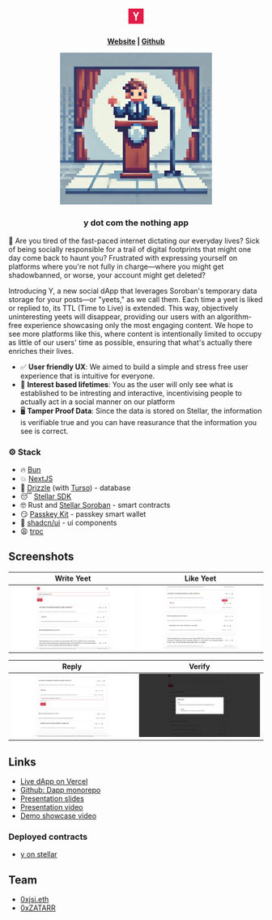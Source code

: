 <h1 align="center">
<img src="./assets/logo.png" width="30" height="auto">
</h1>

<h4 align="center">
  <a href="https://y-zeta-six-11.vercel.app/">Website</a> |
  <a href="https://github.com/Stellarnauts/y">Github</a>
  <p align="center">
    <img src="./assets/github_logo.png" alt="Logo" width="300" height="auto">
  </p>
</h4>

<h3 align="center">
y dot com the nothing app
</h3>

🫰 Are you tired of the fast-paced internet dictating our everyday lives? Sick of being socially responsible for a trail of digital footprints that might one day come back to haunt you? Frustrated with expressing yourself on platforms where you're not fully in charge—where you might get shadowbanned, or worse, your account might get deleted?

Introducing Y, a new social dApp that leverages Soroban's temporary data storage for your posts—or "yeets," as we call them. Each time a yeet is liked or replied to, its TTL (Time to Live) is extended. This way, objectively uninteresting yeets will disappear, providing our users with an algorithm-free experience showcasing only the most engaging content. We hope to see more platforms like this, where content is intentionally limited to occupy as little of our users' time as possible, ensuring that what's actually there enriches their lives.

- ✅ **User friendly UX**: We aimed to build a simple and stress free user experience that is intuitive for everyone.
- 🧱 **Interest based lifetimes**: You as the user will only see what is established to be intresting and interactive, incentivising people to actually act in a social manner on our platform
- 🖥️ **Tamper Proof Data**: Since the data is stored on Stellar, the information is verifiable true and you can have reasurance that the information you see is correct.

### ⚙️ Stack

- 🔥 [Bun](https://bun.sh)
- 💥 [NextJS](https://nextjs.org/)
- 🚀 [Drizzle](https://orm.drizzle.team/) (with [Turso](https://turso.tech/)) - database
- 😴 [Stellar SDK](https://github.com/stellar/js-stellar-sdk)
- 🤓 Rust and [Stellar Soroban](https://stellar.org/soroban) - smart contracts
- 😏 [Passkey Kit](https://github.com/kalepail/passkey-kit) - passkey smart wallet
- 🤑 [shadcn/ui](https://ui.shadcn.com/) - ui components
- 😩 [trpc](https://trpc.io/)

## Screenshots

| Write Yeet                       | Like Yeet                       |
| -------------------------------- | ------------------------------- |
| ![dashboard 1](assets/write.png) | ![dashboard 2](assets/like.png) |

| Reply                            | Verify                            |
| -------------------------------- | --------------------------------- |
| ![dashboard 3](assets/reply.png) | ![dashboard 4](assets/verify.png) |

## Links

- [Live dApp on Vercel](https://y-zeta-six-11.vercel.app/)
- [Github: Dapp monorepo](https://github.com/Stellarnauts/y)
- [Presentation slides](https://www.canva.com/design/DAGTaO9reGI/W5teo1eoYNaAERMCbGnczw/edit?utm_content=DAGTaO9reGI&utm_campaign=designshare&utm_medium=link2&utm_source=sharebutton)
- [Presentation video](https://youtu.be/qRbtgfGnLFg)
- [Demo showcase video](https://youtu.be/zW27GwOC8kQ)

### Deployed contracts

- [y on stellar](https://stellar.expert/explorer/testnet/contract/CC53VVB4VWJWKP75I3ZFP3ZOYUOW7Z666CC2IPHUD34OZ6PSB75EDP2Y)

## Team

- [0xjsi.eth](https://twitter.com/0xjsieth)
- [0xZATARR](https://x.com/0xZATARR)
